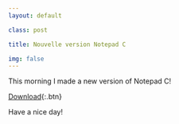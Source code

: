 ```yaml
---
layout: default

class: post

title: Nouvelle version Notepad C

img: false
---
```


This morning I made a new version of Notepad C!

[Download](https://raw.githubusercontent.com/cedced19/NotepadC/master/setup/NotePadC.exe){:.btn}

Have a nice day!
